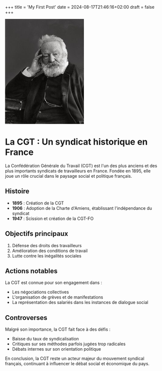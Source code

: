 +++
title = 'My First Post'
date = 2024-08-17T21:46:16+02:00
draft = false
+++


![ok](b.jpg)

# La CGT : Un syndicat historique en France

La Confédération Générale du Travail (CGT) est l'un des plus anciens et des plus importants syndicats de travailleurs en France. Fondée en 1895, elle joue un rôle crucial dans le paysage social et politique français.

## Histoire

- **1895** : Création de la CGT
- **1906** : Adoption de la Charte d'Amiens, établissant l'indépendance du syndicat
- **1947** : Scission et création de la CGT-FO

## Objectifs principaux

1. Défense des droits des travailleurs
2. Amélioration des conditions de travail
3. Lutte contre les inégalités sociales

## Actions notables

La CGT est connue pour son engagement dans :

- Les négociations collectives
- L'organisation de grèves et de manifestations
- La représentation des salariés dans les instances de dialogue social

## Controverses

Malgré son importance, la CGT fait face à des défis :

- Baisse du taux de syndicalisation
- Critiques sur ses méthodes parfois jugées trop radicales
- Débats internes sur son orientation politique

En conclusion, la CGT reste un acteur majeur du mouvement syndical français, continuant à influencer le débat social et économique du pays.




